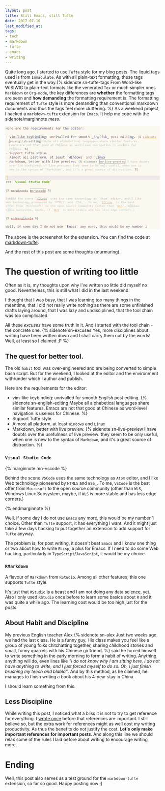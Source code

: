 ```yaml
---
layout: post
title: Still Emacs, still Tufte
date: 2017-07-10
last_modified_at:
tags:
- tech
- markdown
- tufte
- emacs
- writing 
---
```


Quite long ago, I started to use `Tufte` style for my blog posts. The liquid
tags used is from `Immaculate`. As with all plain-text formatting, these tags
eventually get in the way.{% sidenote sn-tufte-tags From Word-like WISIWIG to
plain-text formats like the venerated `Tex` or much simpler ones `Markdown` or
`Org-mode`, the key differences are **whether** the formatting tags are seen and
**how demanding** the formatting requirement is. The formatting requirement of
`Tufte` style is more demanding than conventional markdown documents and thus
the tags feel more cluttering. %} As a weekend project, I hacked a
`markdown-tufte` extension for `Emacs`. It help me cope with the
sidenote/marginnote _mess_.

![screenshot](/images/still-emacs-still-tufte/markdown-tufte-screenshot.png)

The above is the screenshot for the extension. You can find the code at
[markdown-tufte][markdown-tufte].

[markdown-tufte]: #
 
And the rest of this post are some thoughts (murmuring).

# The question of writing too little

Often as it is, my thoughts upon why I've written so little did myself no good.
Nevertheless, this is still what I did in the last weekend.

I thought that I was busy, that I was learning too many things in the meantime,
that I did not really write nothing as there are some unfinished drafts laying
around, that I was lazy and undisciplined, that the tool chain was too
complicated.

All these _excuses_ have some truth in it. And I started with the tool chain -
the concrete one. {% sidenote sn-excuses Yes, more disciplines about writing
have been written down and I shall carry them out by the words! Well, at least
so I claimed ;P %}

## The quest for better tool.

The old `habit` tool was over-engineered and are being converted to simple bash
script. But for the weekend, I looked at the editor and the environment with/under
which I author and publish.

Here are the requirements for the editor:

- vim-like keybinding: unrivalled for smooth _English_ post editing. {% sidenote
  sn-english-editing Maybe all alphabetical languages share similar features.
  Emacs are not that good at Chinese as word-level navigation is useless for
  Chinese. %}
- Support Tufte style.
- Almost all platform, at least `Windows` and `Linux`
- Markdown, better with live preview. {% sidenote sn-live-preview I have doubts
  over the usefulness of live preview: they seem to be only useful, when one is
  new to the syntax of `Markdown`, and it's a great source of distraction. %}


### `Visual Studio Code`

{% marginnote mn-vscode %}

Behind the scene `VSCode` uses the same technology as `Atom` editor, and I like
Web technology pioneered by `HTML5` and `ES6_`. To me, `VSCode` is the best
offer from `Microsoft` to the open source community (other than `WLS`, Windows
Linux Subsystem, maybe, if `WLS` is more stable and has less edge corners.)

{% endmarginnote %}

Well, if some day I do not use `Emacs` any more, this would be my number 1
choice. Other than `Tufte` support, it has everything I want. And it might just
take a few days hacking to put together an extension to add support for `Tufte`
anyway.

The problem is, for post writing, it doesn't beat `Emacs` and I know one thing
or two about how to write `ELisp`, a plus for Emacs. If I need to do
some Web hacking, particularly in `TypeScript`/`JavaScript`, it would be my
choice.

### `RMarkdown`

A flavour of `Markdown` from `RStudio`. Among all other features, this one
supports `Tufte` style.

It's just that `RStudio` is a beast and I am not doing any data science, yet.
Also I only used `RStudio` once before to learn some basics about `R` and it was
quite a while ago. The learning cost would be too high just for the posts.


## About Habit and Discipline

My previous English teacher Alex {% sidenote sn-alex Just two weeks ago, we had
the last class. He is a funny guy. His class makes you feel like a group of
young folks chitchatting together, sharing childhood stories and small, funny
quarrels with his Chinese girlfriend. %} said he forced himself to write
something in the early morning to form a habit of writing. Anything, anything
will do, even lines like _"I do not know why I am sitting here, I do not have
anything to write, and I just forced myself to do so. Oh, I just finish brushing
my teech and blabla"_. And by this method, as he claimed, he manages to finish
writing a book about his 4-year stay in China.

I should learn something from this.

## Less Discipline

While writing this post, I noticed what a bliss it is not to try to get
reference for everything. I [wrote once][refs] before that references are
important. I still believe so, but the extra work for references might as well
cost my writing productivity. As thus the benefits do not justify the cost.
**Let's only make important references for important posts**. And along this
line we should relax some of the rules I laid before about writing to encourage
writing more.

[refs]: /writing-habit-and-tools#fledging

# Ending

Well, this post also serves as a test ground for the `markdown-tufte` extension,
so far so good. Happy posting now ;)
